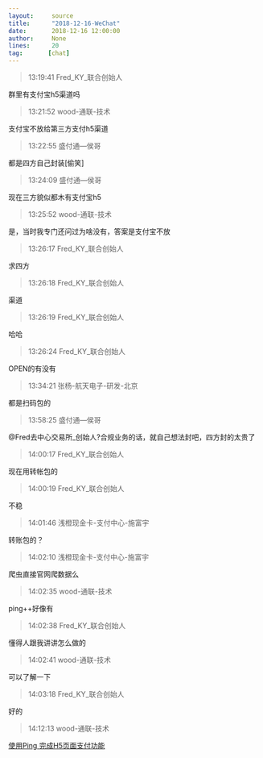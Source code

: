 ```yaml
---
layout:     source 
title:      "2018-12-16-WeChat"
date:       2018-12-16 12:00:00
author:     None
lines:      20 
tag:       [chat]
---
```

> 13:19:41  Fred_KY_联合创始人  
   
群里有支付宝h5渠道吗   
   
> 13:21:52  wood-通联-技术  
   
支付宝不放给第三方支付h5渠道  
   
> 13:22:55  盛付通—侯哥  
   
都是四方自己封装[偷笑]  
   
> 13:24:09  盛付通—侯哥  
   
现在三方貌似都木有支付宝h5  
   
> 13:25:52  wood-通联-技术  
   
是，当时我专门还问过为啥没有，答案是支付宝不放  
   
> 13:26:17  Fred_KY_联合创始人  
   
求四方  
   
> 13:26:18  Fred_KY_联合创始人  
   
渠道   
   
> 13:26:19  Fred_KY_联合创始人  
   
哈哈  
   
> 13:26:24  Fred_KY_联合创始人  
   
OPEN的有没有  
   
> 13:34:21  张杨-航天电子-研发-北京  
   
都是扫码包的  
   
> 13:58:25  盛付通—侯哥  
   
@Fred去中心交易所_创始人?合规业务的话，就自己想法封吧，四方封的太贵了  
   
> 14:00:17  Fred_KY_联合创始人  
   
现在用转帐包的   
   
> 14:00:19  Fred_KY_联合创始人  
   
不稳  
   
> 14:01:46  浅橙现金卡-支付中心-施富宇  
   
转账包的？  
   
> 14:02:10  浅橙现金卡-支付中心-施富宇  
   
爬虫直接官网爬数据么  
   
> 14:02:35  wood-通联-技术  
   
ping++好像有  
   
> 14:02:38  Fred_KY_联合创始人  
   
懂得人跟我讲讲怎么做的  
   
> 14:02:41  wood-通联-技术  
   
可以了解一下  
   
> 14:03:18  Fred_KY_联合创始人  
   
好的  
   
> 14:12:13  wood-通联-技术  
   
[使用Ping  完成H5页面支付功能
](https://blog.csdn.net/ZaynahLy/article/details/75646772?locationNum=1&amp;amp;amp;fps=1)  
   
